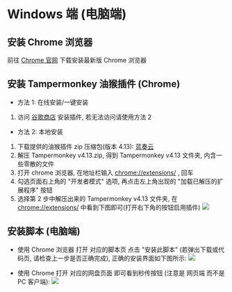# Windows 端 (电脑端)

## 安装 Chrome 浏览器

前往 [Chrome 官网](https://www.google.cn/chrome/) 下载安装最新版 Chrome 浏览器

## 安装 Tampermonkey 油猴插件 (Chrome)

- 方法 1: 在线安装/一键安装

1. 访问 [谷歌商店](https://chrome.google.com/webstore/detail/tampermonkey/dhdgffkkebhmkfjojejmpbldmpobfkfo) 安装插件, 若无法访问请使用方法 2

- 方法 2: 本地安装

1. 下载提供的油猴插件 zip 压缩包(版本 4.13): [蓝奏云](https://wwe.lanzoui.com/iEWrfs3542h)
2. 解压 Tampermonkey v4.13.zip, 得到 Tampermonkey v4.13 文件夹, 内含一些零散的文件
3. 打开 chrome 浏览器, 在地址栏输入 [chrome://extensions/](chrome://extensions/) , 回车
4. 勾选页面右上角的 "开发者模式" 选项, 再点击左上角出现的 "加载已解压的扩展程序" 按钮
5. 选择第 2 步中解压出来的 Tampermonkey v4.13 文件夹, 在 [chrome://extensions/](chrome://extensions/) 中看到下图即可(打开右下角的按钮启用插件)
![](https://pic.rmb.bdstatic.com/bjh/4b859cd6cae0b457e27dd02cd8b0ca24.png)

## 安装脚本 (电脑端)

- 使用 Chrome 浏览器 打开 对应的脚本页 点击 "安装此脚本" (若弹出下载或代码页, 请检查上一步是否正确完成), 正确的安装界面如下图所示:
![](https://pic.rmb.bdstatic.com/bjh/a6f3f140754b8e8bdeaae39992749d1e.png)

- 使用 Chrome 打开 对应的网盘页面 即可看到秒传按钮 (注意是 网页端 而不是 PC 客户端):
![](https://pic.rmb.bdstatic.com/bjh/704272d27270ec953117e72bbc64ee6b.png)
